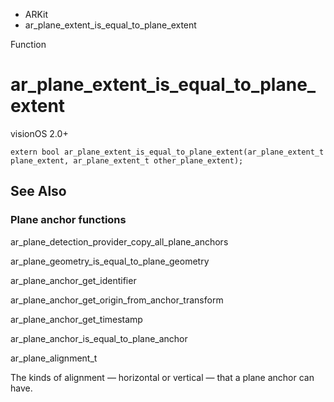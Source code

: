 

- ARKit
-  ar_plane_extent_is_equal_to_plane_extent 

Function

# ar_plane_extent_is_equal_to_plane_extent

visionOS 2.0+

``` source
extern bool ar_plane_extent_is_equal_to_plane_extent(ar_plane_extent_t plane_extent, ar_plane_extent_t other_plane_extent);
```

## See Also

### Plane anchor functions

ar_plane_detection_provider_copy_all_plane_anchors

ar_plane_geometry_is_equal_to_plane_geometry

ar_plane_anchor_get_identifier

ar_plane_anchor_get_origin_from_anchor_transform

ar_plane_anchor_get_timestamp

ar_plane_anchor_is_equal_to_plane_anchor

ar_plane_alignment_t

The kinds of alignment — horizontal or vertical — that a plane anchor can have.

